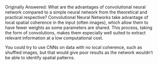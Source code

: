 Originally Answered: What are the advantages of convolutional neural network compared to a simple neural network from the theoretical and practical respective?
Convolutional Neural Networks take advantage of local spatial coherence in the input (often images), which allow them to have fewer weights as some parameters are shared. This process, taking the form of convolutions, makes them especially well suited to extract relevant information at a low computational cost.


You could try to use CNNs on data with no local coherence, such as shuffled images, but that would give poor results as the network wouldn’t be able to identify spatial patterns.
